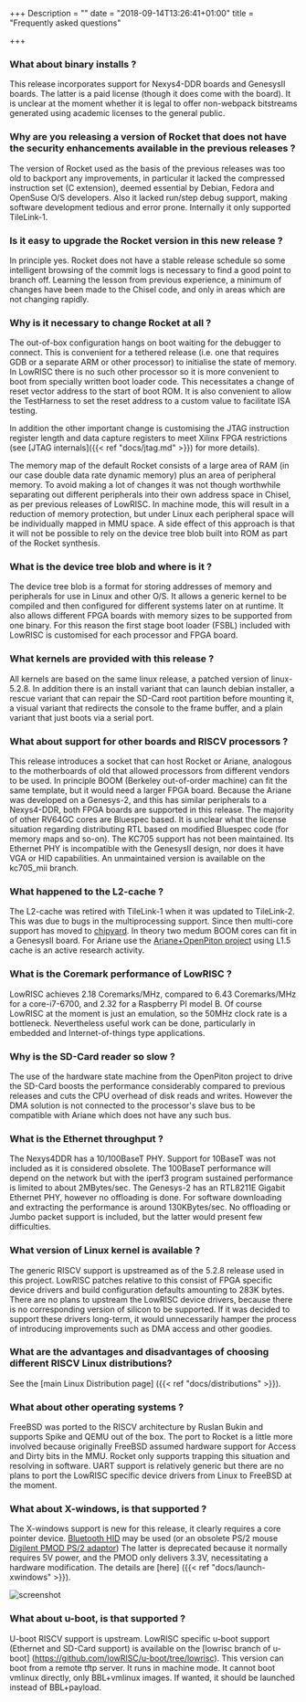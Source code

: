 +++
Description = ""
date = "2018-09-14T13:26:41+01:00"
title = "Frequently asked questions"

+++

### What about binary installs ?

This release incorporates support for Nexys4-DDR boards and GenesysII boards. The latter is a paid license (though it does come with the board). It is unclear at the moment whether it is legal to offer non-webpack bitstreams generated using academic licenses to the general public.

### Why are you releasing a version of Rocket that does not have the security enhancements available in the previous releases ?

The version of Rocket used as the basis of the previous releases was too old to backport any improvements, in particular it lacked the compressed instruction set (C extension), deemed essential by Debian, Fedora and OpenSuse O/S developers. Also it lacked run/step debug support, making software development tedious and error prone. Internally it only supported TileLink-1.

### Is it easy to upgrade the Rocket version in this new release ?

In principle yes. Rocket does not have a stable release schedule so some intelligent browsing of the commit logs is necessary to find a good point to branch off. Learning the lesson from previous experience, a minimum of changes have been made to the Chisel code, and only in areas which are not changing rapidly.

### Why is it necessary to change Rocket at all ?

The out-of-box configuration hangs on boot waiting for the debugger to connect. This is convenient for a tethered release (i.e. one that requires GDB or a separate ARM or other processor) to initialise the state of memory. In LowRISC there is no such other processor so it is more convenient to boot from specially written boot loader code. This necessitates a change of reset vector address to the start of boot ROM. It is also convenient to allow the TestHarness to set the reset address to a custom value to facilitate ISA testing.

In addition the other important change is customising the JTAG instruction register length and data capture registers to meet Xilinx FPGA restrictions (see [JTAG internals]({{< ref "docs/jtag.md" >}}) for more details).

The memory map of the default Rocket consists of a large area of RAM (in our case double data rate dynamic memory) plus an area of peripheral memory. To avoid making a lot of changes it was not though worthwhile separating out different peripherals into their own address space in Chisel, as per previous releases of LowRISC. In machine mode, this will result in a reduction of memory protection, but under Linux each peripheral space will be individually mapped in MMU space. A side effect of this approach is that it will not be possible to rely on the device tree blob built into ROM as part of the Rocket synthesis.

### What is the device tree blob and where is it ?

The device tree blob is a format for storing addresses of memory and peripherals for use in Linux and other O/S. It allows a generic kernel to be compiled and then configured for different systems later on at runtime. It also allows different FPGA boards with memory sizes to be supported from one binary. For this reason the first stage boot loader (FSBL) included with LowRISC is customised for each processor and FPGA board.

### What kernels are provided with this release ?

All kernels are based on the same linux release, a patched version of linux-5.2.8. In addition there is an install variant that can launch debian installer, a rescue variant that can repair the SD-Card root partition before mounting it, a visual variant that redirects the console to the frame buffer, and a plain variant that just boots via a serial port.

### What about support for other boards and RISCV processors ?

This release introduces a socket that can host Rocket or Ariane, analogous to the motherboards of old that allowed processors from different vendors to be used. In principle BOOM (Berkeley out-of-order machine) can fit the same template, but it would need a larger FPGA board. Because the Ariane was developed on a Genesys-2, and this has similar peripherals to a Nexys4-DDR, both FPGA boards are supported in this release. The majority of other RV64GC cores are Bluespec based. It is unclear what the license situation regarding distributing RTL based on modified Bluespec code (for memory maps and so-on). The KC705 support has not been maintained. Its Ethernet PHY is incompatible with the GenesysII design, nor does it have VGA or HID capabilities. An unmaintained version is available on the kc705_mii branch.

### What happened to the L2-cache ?

The L2-cache was retired with TileLink-1 when it was updated to TileLink-2. This was due to bugs in the multiprocessing support. Since then multi-core support has moved to [chipyard](https://chipyard.readthedocs.io/en/latest/).
In theory two medum BOOM cores can fit in a GenesysII board. For Ariane use the [Ariane+OpenPiton project](https://openpiton-blog.princeton.edu/2018/11/announcing-openpiton-with-ariane/) using L1.5 cache is an active research activity.

### What is the Coremark performance of LowRISC ?

LowRISC achieves 2.18 Coremarks/MHz, compared to 6.43 Coremarks/MHz for a core-i7-6700, and 2.32 for a Raspberry PI model B. Of course LowRISC at the moment is just an emulation, so the 50MHz clock rate is a bottleneck. Nevertheless useful work can be done, particularly in embedded and Internet-of-things type applications.

### Why is the SD-Card reader so slow ?

The use of the hardware state machine from the OpenPiton project to drive the SD-Card boosts the performance considerably compared to previous releases and cuts the CPU overhead of disk reads and writes. However the DMA solution is not connected to the processor's slave bus to be compatible with Ariane which does not have any such bus.

### What is the Ethernet throughput ?

The Nexys4DDR has a 10/100BaseT PHY. Support for 10BaseT was not included as it is considered obsolete. The 100BaseT performance will depend on the network but with the iperf3 program sustained performance is limited to about 2MBytes/sec. The Genesys-2 has an RTL8211E Gigabit Ethernet PHY, however no offloading is done. For software downloading and extracting the performance is around 130KBytes/sec. No offloading or Jumbo packet support is included, but the latter would present few difficulties.

### What version of Linux kernel is available ?

The generic RISCV support is upstreamed as of the 5.2.8 release used in this project. LowRISC patches relative to this consist of FPGA specific device drivers and build configuration defaults amounting to 283K bytes. There are no plans to upstream the LowRISC device drivers, because there is no corresponding version of silicon to be supported. If it was decided to support these drivers long-term, it would unnecessarily hamper the process of introducing improvements such as DMA access and other goodies.

### What are the advantages and disadvantages of choosing different RISCV Linux distributions?

See the [main Linux Distribution page] ({{< ref "docs/distributions" >}}).

### What about other operating systems ?

FreeBSD was ported to the RISCV architecture by Ruslan Bukin and supports Spike and QEMU out of the box. The port to Rocket is a little more involved because originally FreeBSD assumed hardware support for Access and Dirty bits in the MMU. Rocket only supports trapping this situation and resolving in software. UART support is relatively generic but there are no plans to port the LowRISC specific device drivers from Linux to FreeBSD at the moment.

### What about X-windows, is that supported ?

The X-windows support is new for this release, it clearly requires a core pointer device. [Bluetooth HID](https://store.digilentinc.com/pmod-bt2-bluetooth-interface/) may be used (or an obsolete PS/2 mouse [Digilent PMOD PS/2 adaptor](https://store.digilentinc.com/pmod-ps2-keyboard-mouse-connector/)) The latter is deprecated because it normally requires 5V power, and the PMOD only delivers 3.3V, necessitating a hardware modification. The details are [here] ({{< ref "docs/launch-xwindows" >}}).

![screenshot](/img/screenshot3.png "ariane-0.7 release shapshot")

### What about u-boot, is that supported ?

U-boot RISCV support is upstream. LowRISC specific u-boot support (Ethernet and SD-Card support) is available on the [lowrisc branch of u-boot] (https://github.com/lowRISC/u-boot/tree/lowrisc). This version can boot from a remote tftp server. It runs in machine mode. It cannot boot vmlinux directly, only BBL+vmlinux images. If wanted, it should be launched instead of BBL+payload.
